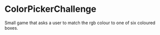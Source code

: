# ColorPickerChallenge
Small game that asks a user to match the rgb colour to one of six coloured boxes.

